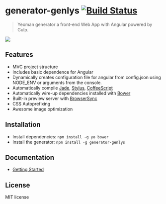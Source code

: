 # generator-genlys [![Build Status](https://secure.travis-ci.org/nevech/generator-genlys.png?branch=master)](https://travis-ci.org/nevech/generator-genlys)

> Yeoman generator a front-end Web App with Angular powered by Gulp.

![](http://i.imgur.com/BTrI11y.png)
## Features
* MVC project structure
* Includes basic dependence for Angular
* Dynamically creates configuration file for angular from config.json using NODE_ENV or arguments from the console.
* Automatically compile [Jade](jade-lang.com), [Stylus](https://learnboost.github.io/stylus/), [CoffeeScript](http://coffeescript.org/)
* Automatically wire-up dependencies installed with [Bower](http://bower.io/)
* Built-in preview server with [BrowserSync](http://www.browsersync.io/)
* CSS Autoprefixing
* Awesome image optimization


## Installation

* Install dependencies: `npm install -g yo bower`
* Install the generator: `npm install -g generator-genlys`

## Documentation
* [Getting Started](https://github.com/nevech/generator-genlys/blob/master/docs/README.md)

## License
MIT license